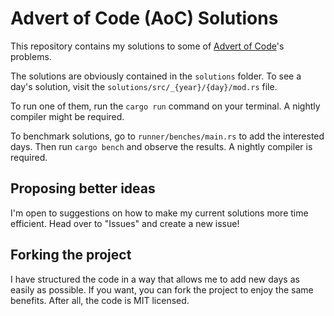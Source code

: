 # Advert of Code (AoC) Solutions

This repository contains my solutions to some of [Advert of Code](https://adventofcode.com/)'s problems.

The solutions are obviously contained in the `solutions` folder. To see a day's solution, visit the `solutions/src/_{year}/{day}/mod.rs` file.

To run one of them, run the `cargo run` command on your terminal. A nightly compiler might be required.

To benchmark solutions, go to `runner/benches/main.rs` to add the interested days. Then run `cargo bench` and observe the results. A nightly compiler is required.

## Proposing better ideas

I'm open to suggestions on how to make my current solutions more time efficient. Head over to "Issues" and create a new issue!

## Forking the project

I have structured the code in a way that allows me to add new days as easily as possible.
If you want, you can fork the project to enjoy the same benefits. After all, the code is MIT licensed.
